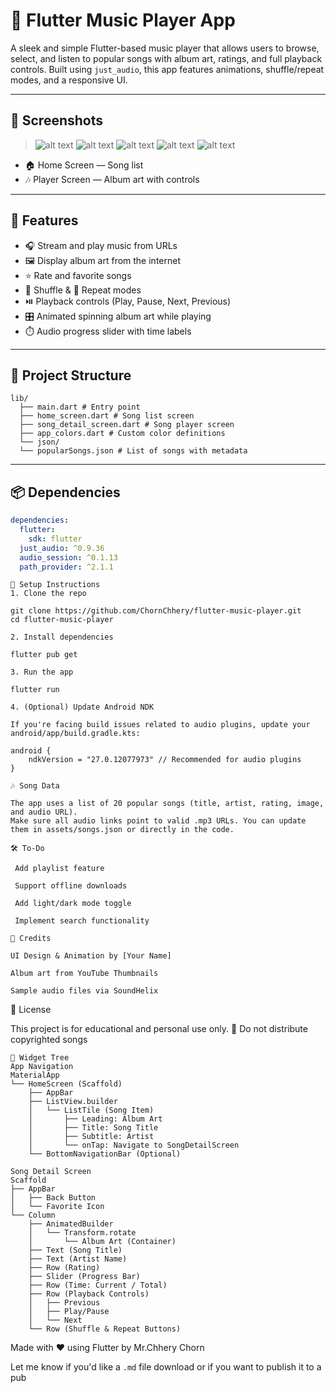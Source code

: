 # 🎵 Flutter Music Player App

A sleek and simple Flutter-based music player that allows users to browse, select, and listen to popular songs with album art, ratings, and full playback controls. Built using `just_audio`, this app features animations, shuffle/repeat modes, and a responsive UI.

---

## 📱 Screenshots

> ![alt text](image.png) ![alt text](image-1.png)
> ![alt text](image-2.png) ![alt text](image-3.png)
> ![alt text](image-4.png)

- 🏠 Home Screen — Song list  
- 🎶 Player Screen — Album art with controls

---

## 🚀 Features

- 🎧 Stream and play music from URLs  
- 🖼️ Display album art from the internet  
- ⭐ Rate and favorite songs  
- 🔀 Shuffle & 🔁 Repeat modes  
- ⏯️ Playback controls (Play, Pause, Next, Previous)  
- 🎛️ Animated spinning album art while playing  
- ⏱️ Audio progress slider with time labels  

---

## 📂 Project Structure
```
lib/
  ├── main.dart # Entry point
  ├── home_screen.dart # Song list screen
  ├── song_detail_screen.dart # Song player screen
  ├── app_colors.dart # Custom color definitions
  └── json/
  └── popularSongs.json # List of songs with metadata

```
---

## 📦 Dependencies

```yaml
dependencies:
  flutter:
    sdk: flutter
  just_audio: ^0.9.36
  audio_session: ^0.1.13
  path_provider: ^2.1.1

```
```
🔧 Setup Instructions
1. Clone the repo

git clone https://github.com/ChornChhery/flutter-music-player.git
cd flutter-music-player

2. Install dependencies

flutter pub get

3. Run the app

flutter run

4. (Optional) Update Android NDK

If you're facing build issues related to audio plugins, update your android/app/build.gradle.kts:

android {
    ndkVersion = "27.0.12077973" // Recommended for audio plugins
}

🎶 Song Data

The app uses a list of 20 popular songs (title, artist, rating, image, and audio URL).
Make sure all audio links point to valid .mp3 URLs. You can update them in assets/songs.json or directly in the code.

🛠 To-Do

 Add playlist feature

 Support offline downloads

 Add light/dark mode toggle

 Implement search functionality

🙌 Credits

UI Design & Animation by [Your Name]

Album art from YouTube Thumbnails

Sample audio files via SoundHelix

```
📜 License

This project is for educational and personal use only.
🚫 Do not distribute copyrighted songs
```
🧱 Widget Tree
App Navigation
MaterialApp
└── HomeScreen (Scaffold)
    ├── AppBar
    ├── ListView.builder
    │   └── ListTile (Song Item)
    │       ├── Leading: Album Art
    │       ├── Title: Song Title
    │       ├── Subtitle: Artist
    │       └── onTap: Navigate to SongDetailScreen
    └── BottomNavigationBar (Optional)

Song Detail Screen
Scaffold
├── AppBar
│   ├── Back Button
│   └── Favorite Icon
└── Column
    ├── AnimatedBuilder
    │   └── Transform.rotate
    │       └── Album Art (Container)
    ├── Text (Song Title)
    ├── Text (Artist Name)
    ├── Row (Rating)
    ├── Slider (Progress Bar)
    ├── Row (Time: Current / Total)
    ├── Row (Playback Controls)
    │   ├── Previous
    │   ├── Play/Pause
    │   └── Next
    └── Row (Shuffle & Repeat Buttons)
```

Made with ❤️ using Flutter by Mr.Chhery Chorn


Let me know if you'd like a `.md` file download or if you want to publish it to a pub
```